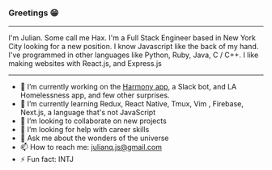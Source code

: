 ### Greetings 😁
---
I'm Julian. Some call me Hax. I'm a Full Stack Engineer based in New York City looking for a new position. 
I know Javascript like the back of my hand. 
I've programmed in other languages like Python, Ruby, Java, C / C++.
I like making websites with React.js, and Express.js 

---
- 🔭 I’m currently working on the [Harmony app](http://harmonysocial.herokuapp.com/), a Slack bot, and LA Homelessness app, and few other surprises.
- 🌱 I’m currently learning Redux, React Native, Tmux, Vim , Firebase, Next.js, a language that's not JavaScript 
- 👯 I’m looking to collaborate on new projects
- 🤔 I’m looking for help with career skills
- 💬 Ask me about the wonders of the universe  
- 📫 How to reach me: julianq.js@gmail.com
- ⚡ Fun fact: INTJ

